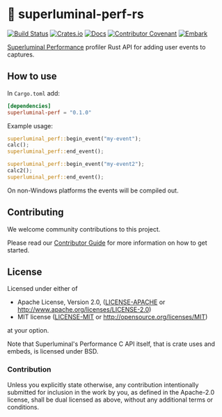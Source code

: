 # 🔆 superluminal-perf-rs

[![Build Status](https://github.com/EmbarkStudios/superluminal-perf-rs/workflows/CI/badge.svg)](https://github.com/EmbarkStudios/superluminal-perf-rs/actions?workflow=CI)
[![Crates.io](https://img.shields.io/crates/v/superluminal-perf.svg)](https://crates.io/crates/superluminal-perf)
[![Docs](https://docs.rs/superluminal-perf/badge.svg)](https://docs.rs/superluminal-perf)
[![Contributor Covenant](https://img.shields.io/badge/contributor%20covenant-v1.4%20adopted-ff69b4.svg)](CODE_OF_CONDUCT.md)
[![Embark](https://img.shields.io/badge/embark-open%20source-blueviolet.svg)](http://embark.dev)

[Superluminal Performance](https://superluminal.eu/) profiler Rust API for adding user events to captures.

## How to use

In `Cargo.toml` add:

```toml
[dependencies]
superluminal-perf = "0.1.0"
```

Example usage:

```rust
superluminal_perf::begin_event("my-event");
calc();
superluminal_perf::end_event();

superluminal_perf::begin_event("my-event2");
calc2();
superluminal_perf::end_event();
```

On non-Windows platforms the events will be compiled out.

## Contributing

We welcome community contributions to this project.

Please read our [Contributor Guide](CONTRIBUTING.md) for more information on how to get started.

## License

Licensed under either of

* Apache License, Version 2.0, ([LICENSE-APACHE](LICENSE-APACHE) or http://www.apache.org/licenses/LICENSE-2.0)
* MIT license ([LICENSE-MIT](LICENSE-MIT) or http://opensource.org/licenses/MIT)

at your option.

Note that Superluminal's Performance C API itself, that is crate uses and embeds, is licensed under BSD.

### Contribution

Unless you explicitly state otherwise, any contribution intentionally submitted for inclusion in the work by you, as defined in the Apache-2.0 license, shall be dual licensed as above, without any additional terms or conditions.
